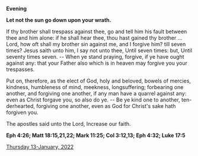 **Evening**

**Let not the sun go down upon your wrath.**
 
If thy brother shall trespass against thee, go and tell him his fault between thee and him alone: if he shall hear thee, thou hast gained thy brother ... Lord, how oft shall my brother sin against me, and I forgive him? till seven times? Jesus saith unto him, I say not unto thee, Until seven times: but, Until seventy times seven. -- When ye stand praying, forgive, if ye have ought against any: that your Father also which is in heaven may forgive you your trespasses.
 
Put on, therefore, as the elect of God, holy and beloved, bowels of mercies, kindness, humbleness of mind, meekness, longsuffering; forbearing one another, and forgiving one another, if any man have a quarrel against any: even as Christ forgave you, so also do ye. -- Be ye kind one to another, ten-derhearted, forgiving one another, even as God for Christ's sake hath forgiven you.
 
The apostles said unto the Lord, Increase our faith.  

**Eph 4:26; Matt 18:15,21,22; Mark 11:25; Col 3:12,13; Eph 4:32; Luke 17:5**

[Thursday 13-January, 2022](https://t.me/daily_light)
